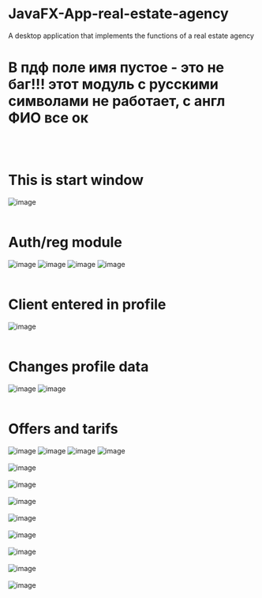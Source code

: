 # JavaFX-App-real-estate-agency
A desktop application that implements the functions of a real estate agency

# В пдф поле имя пустое - это не баг!!! этот модуль с русскими символами не работает, с англ ФИО все ок
<br><br>
# This is start window
![image](https://github.com/17neverends/JavaFX-App-real-estate-agency/assets/118381764/a5e8fc41-d443-4ce4-832a-e49a094ae146)
<br><br>
# Auth/reg module
![image](https://github.com/17neverends/JavaFX-App-real-estate-agency/assets/118381764/60a8cd0a-f5f7-4a93-93fd-e1156bdc0518)
![image](https://github.com/17neverends/JavaFX-App-real-estate-agency/assets/118381764/a2eae4ac-dc75-4f5f-bbf3-bdf15b6f299e)
![image](https://github.com/17neverends/JavaFX-App-real-estate-agency/assets/118381764/0f7b56fe-d1c9-4d3b-a85c-8697d291fc63)
![image](https://github.com/17neverends/JavaFX-App-real-estate-agency/assets/118381764/e9db98e5-b0c6-43ea-847e-56e7d25a7543)
<br><br>
# Client entered in profile
![image](https://github.com/17neverends/JavaFX-App-real-estate-agency/assets/118381764/53cf3ec3-1669-48e1-b148-e0e1e9b7676d)
<br><br>
# Changes profile data
![image](https://github.com/17neverends/JavaFX-App-real-estate-agency/assets/118381764/62c7682f-1de1-4763-b920-94ab451a6f1f)
![image](https://github.com/17neverends/JavaFX-App-real-estate-agency/assets/118381764/a828f7b0-64e2-449f-9a83-6d04e8693954)
<br><br>
# Offers and tarifs
![image](https://github.com/17neverends/JavaFX-App-real-estate-agency/assets/118381764/48a7f9f9-b3cc-47e8-9105-38e5d5c00253)
![image](https://github.com/17neverends/JavaFX-App-real-estate-agency/assets/118381764/bd66df66-6cc4-4bb6-aa73-0f54bb360a1c)
![image](https://github.com/17neverends/JavaFX-App-real-estate-agency/assets/118381764/fa4d68fb-961d-4c55-9a0e-77b9b1a2a3e9)
![image](https://github.com/17neverends/JavaFX-App-real-estate-agency/assets/118381764/ca9f2e0d-c772-4437-8a18-b3d85f78a49b)
<br><br>
![image](https://github.com/17neverends/JavaFX-App-real-estate-agency/assets/118381764/e8080122-882d-443e-a0ee-cfe3d8b4cfe6)
<br><br>
![image](https://github.com/17neverends/JavaFX-App-real-estate-agency/assets/118381764/fb1e55d8-98cd-4ba0-a7b7-a62d37c971a1)
<br><br>
![image](https://github.com/17neverends/JavaFX-App-real-estate-agency/assets/118381764/5f529f70-a2da-4195-889d-3ee7739784d8)
<br><br>
![image](https://github.com/17neverends/JavaFX-App-real-estate-agency/assets/118381764/3b5c4726-28f5-4cb4-bf6e-4ba8511630b7)
<br><br>
![image](https://github.com/17neverends/JavaFX-App-real-estate-agency/assets/118381764/c2ae5832-1dc1-4f8a-8856-97e9ceb8af8e)
<br><br>
![image](https://github.com/17neverends/JavaFX-App-real-estate-agency/assets/118381764/ca227ecb-33a5-4b2f-a43c-4944b2c1ca19)
<br><br>
![image](https://github.com/17neverends/JavaFX-App-real-estate-agency/assets/118381764/254a7bc8-9774-4cbf-9e71-c89d85911b0f)
<br><br>
![image](https://github.com/17neverends/JavaFX-App-real-estate-agency/assets/118381764/959d235d-1de4-4148-92c1-4ffbcec39a53)


   
